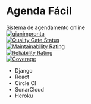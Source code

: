 # Agenda Fácil
Sistema de agendamento online  
[![gianimpronta](https://circleci.com/gh/gianimpronta/agendafacil.svg?style=shield)](https://app.circleci.com/pipelines/github/gianimpronta/agendafacil)  
[![Quality Gate Status](https://sonarcloud.io/api/project_badges/measure?project=gianimpronta_agendafacil&metric=alert_status)](https://sonarcloud.io/dashboard?id=gianimpronta_agendafacil)  
[![Maintainability Rating](https://sonarcloud.io/api/project_badges/measure?project=gianimpronta_agendafacil&metric=sqale_rating)](https://sonarcloud.io/dashboard?id=gianimpronta_agendafacil)  
[![Reliability Rating](https://sonarcloud.io/api/project_badges/measure?project=gianimpronta_agendafacil&metric=reliability_rating)](https://sonarcloud.io/dashboard?id=gianimpronta_agendafacil)  
[![Coverage](https://sonarcloud.io/api/project_badges/measure?project=gianimpronta_agendafacil&metric=coverage)](https://sonarcloud.io/dashboard?id=gianimpronta_agendafacil)

- Django
- React
- Circle CI
- SonarCloud
- Heroku
 
